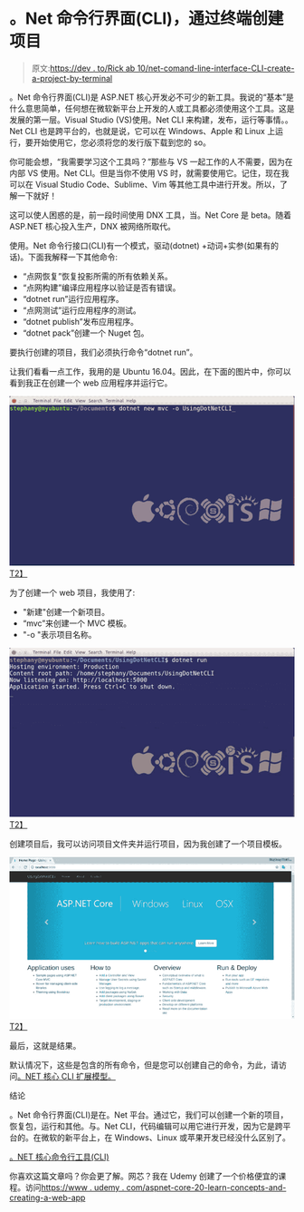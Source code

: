 # 。Net 命令行界面(CLI)，通过终端创建项目

> 原文:[https://dev . to/Rick ab 10/net-comand-line-interface-CLI-create-a-project-by-terminal](https://dev.to/rickab10/net-comand-line-interface-cli-create-a-project-by-terminal)

。Net 命令行界面(CLI)是 ASP.NET 核心开发必不可少的新工具。我说的“基本”是什么意思简单，任何想在微软新平台上开发的人或工具都必须使用这个工具。这是发展的第一层。Visual Studio (VS)使用。Net CLI 来构建，发布，运行等事情。。Net CLI 也是跨平台的，也就是说，它可以在 Windows、Apple 和 Linux 上运行，要开始使用它，您必须将您的发行版下载到您的 so。

你可能会想，“我需要学习这个工具吗？”那些与 VS 一起工作的人不需要，因为在内部 VS 使用。Net CLI。但是当你不使用 VS 时，就需要使用它。记住，现在我可以在 Visual Studio Code、Sublime、Vim 等其他工具中进行开发。所以，了解一下就好！

这可以使人困惑的是，前一段时间使用 DNX 工具，当。Net Core 是 beta。随着 ASP.NET 核心投入生产，DNX 被网络所取代。

使用。Net 命令行接口(CLI)有一个模式，驱动(dotnet) +动词+实参(如果有的话)。下面我解释一下其他命令:

*   “点网恢复”恢复投影所需的所有依赖关系。
*   “点网构建”编译应用程序以验证是否有错误。
*   “dotnet run”运行应用程序。
*   “点网测试”运行应用程序的测试。
*   “dotnet publish”发布应用程序。
*   “dotnet pack”创建一个 Nuget 包。

要执行创建的项目，我们必须执行命令“dotnet run”。

让我们看看一点工作，我用的是 Ubuntu 16.04。因此，在下面的图片中，你可以看到我正在创建一个 web 应用程序并运行它。

[![](img/fdb4f0ec8f13b57a8b740a1892689b21.png)T2】](https://res.cloudinary.com/practicaldev/image/fetch/s--71G830LQ--/c_limit%2Cf_auto%2Cfl_progressive%2Cq_auto%2Cw_880/http://www.stephanybatista.com/wp-content/uploads/2016/06/Selection_004-1024x608.png)

为了创建一个 web 项目，我使用了:

*   "新建"创建一个新项目。
*   “mvc”来创建一个 MVC 模板。
*   "-o "表示项目名称。

[![](img/ce73e100f7c0a0cee75638bd703c8869.png)T2】](https://res.cloudinary.com/practicaldev/image/fetch/s--bJNphv2Y--/c_limit%2Cf_auto%2Cfl_progressive%2Cq_auto%2Cw_880/http://www.stephanybatista.com/wp-content/uploads/2016/06/Selection_006-1024x604.png)

创建项目后，我可以访问项目文件夹并运行项目，因为我创建了一个项目模板。

[![](img/d25528b7d9c43e12f555b3f3214f4ffe.png)T2】](https://res.cloudinary.com/practicaldev/image/fetch/s--hqW0BBVm--/c_limit%2Cf_auto%2Cfl_progressive%2Cq_auto%2Cw_880/http://www.stephanybatista.com/wp-content/uploads/2016/06/Home-Page-UsingDotNetCLI-Google-Chrome_009-1024x580.png)

最后，这就是结果。

默认情况下，这些是包含的所有命令，但是您可以创建自己的命令，为此，请访问[。NET 核心 CLI 扩展模型。](https://dotnet.github.io/docs/core-concepts/core-sdk/cli/extensibility.html)

结论

。Net 命令行界面(CLI)是在。Net 平台。通过它，我们可以创建一个新的项目，恢复包，运行和其他。与。Net CLI，代码编辑可以用它进行开发，因为它是跨平台的。在微软的新平台上，在 Windows、Linux 或苹果开发已经没什么区别了。

[。NET 核心命令行工具(CLI)](http://dotnet.github.io/docs/core-concepts/core-sdk/cli/overview.html)

你喜欢这篇文章吗？你会更了解。网芯？我在 Udemy 创建了一个价格便宜的课程。访问[https://www . udemy . com/aspnet-core-20-learn-concepts-and-creating-a-web-app](https://www.udemy.com/aspnet-core-20-learn-concepts-and-creating-an-web-app)